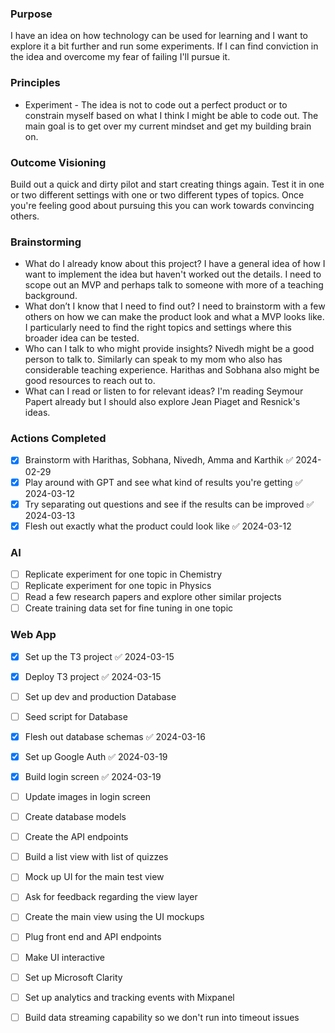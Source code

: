 ### Purpose
I have an idea on how technology can be used for learning and I want to explore it a bit further and run some experiments. If I can find conviction in the idea and overcome my fear of failing I'll pursue it.

### Principles 
- Experiment - The idea is not to code out a perfect product or to constrain myself based on what I think I might be able to code out. The main goal is to get over my current mindset and get my building brain on.

### Outcome Visioning
Build out a quick and dirty pilot and start creating things again. Test it in one or two different settings with one or two different types of topics. Once you're feeling good about pursuing this you can work towards convincing others. 

### Brainstorming
- What do I already know about this project? I have a general idea of how I want to implement the idea but haven't worked out the details. I need to scope out an MVP and perhaps talk to someone with more of a teaching background. 
- What don’t I know that I need to find out? I need to brainstorm with a few others on how we can make the product look and what a MVP looks like. I particularly need to find the right topics and settings where this broader idea can be tested. 
- Who can I talk to who might provide insights? Nivedh might be a good person to talk to. Similarly can speak to my mom who also has considerable teaching experience. Harithas and Sobhana also might be good resources to reach out to. 
- What can I read or listen to for relevant ideas? I'm reading Seymour Papert already but I should also explore Jean Piaget and Resnick's ideas. 

### Actions Completed
- [x] Brainstorm with Harithas, Sobhana, Nivedh, Amma and Karthik ✅ 2024-02-29
- [x] Play around with GPT and see what kind of results you're getting ✅ 2024-03-12
- [x] Try separating out questions and see if the results can be improved ✅ 2024-03-13
- [x] Flesh out exactly what the product could look like ✅ 2024-03-12

### AI 
- [ ] Replicate experiment for one topic in Chemistry
- [ ] Replicate experiment for one topic in Physics
- [ ] Read a few research papers and explore other similar projects
- [ ] Create training data set for fine tuning in one topic

### Web App 
- [x] Set up the T3 project ✅ 2024-03-15
- [x] Deploy T3 project ✅ 2024-03-15
- [ ] Set up dev and production Database
- [ ] Seed script for Database
- [x] Flesh out database schemas ✅ 2024-03-16
- [x] Set up Google Auth ✅ 2024-03-19
- [x] Build login screen ✅ 2024-03-19
- [ ] Update images in login screen
- [ ] Create database models
- [ ] Create the API endpoints
- [ ] Build a list view with list of quizzes 
- [ ] Mock up UI for the main test view 
- [ ] Ask for feedback regarding the view layer
- [ ] Create the main view using the UI mockups
- [ ] Plug front end and API endpoints
- [ ] Make UI interactive
- [ ] Set up Microsoft Clarity
- [ ] Set up analytics and tracking events with Mixpanel
- [ ] Build data streaming capability so we don't run into timeout issues


